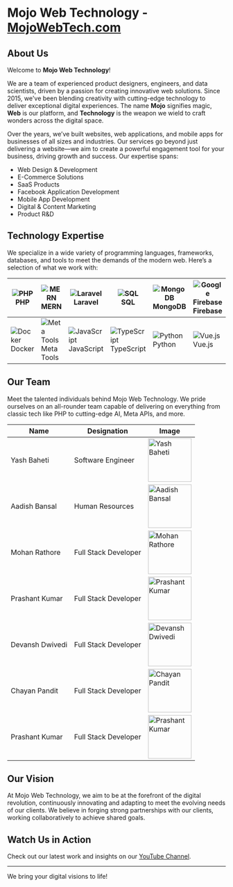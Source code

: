 # Mojo Web Technology - [MojoWebTech.com](https://mojowebtech.com)

## About Us
Welcome to **Mojo Web Technology**!

We are a team of experienced product designers, engineers, and data scientists, driven by a passion for creating innovative web solutions. Since 2015, we've been blending creativity with cutting-edge technology to deliver exceptional digital experiences. The name **Mojo** signifies magic, **Web** is our platform, and **Technology** is the weapon we wield to craft wonders across the digital space.

Over the years, we’ve built websites, web applications, and mobile apps for businesses of all sizes and industries. Our services go beyond just delivering a website—we aim to create a powerful engagement tool for your business, driving growth and success. Our expertise spans:

- Web Design & Development
- E-Commerce Solutions
- SaaS Products
- Facebook Application Development
- Mobile App Development
- Digital & Content Marketing
- Product R&D

## Technology Expertise
We specialize in a wide variety of programming languages, frameworks, databases, and tools to meet the demands of the modern web. Here’s a selection of what we work with:

| ![PHP](https://via.placeholder.com/20) PHP | ![MERN](https://via.placeholder.com/20) MERN | ![Laravel](https://via.placeholder.com/20) Laravel | ![SQL](https://via.placeholder.com/20) SQL | ![MongoDB](https://via.placeholder.com/20) MongoDB | ![Google Firebase](https://via.placeholder.com/20) Firebase |
|---|---|---|---|---|---|
| ![Docker](https://via.placeholder.com/20) Docker | ![Meta Tools](https://via.placeholder.com/20) Meta Tools | ![JavaScript](https://via.placeholder.com/20) JavaScript | ![TypeScript](https://via.placeholder.com/20) TypeScript | ![Python](https://via.placeholder.com/20) Python | ![Vue.js](https://via.placeholder.com/20) Vue.js |

## Our Team
Meet the talented individuals behind Mojo Web Technology. We pride ourselves on an all-rounder team capable of delivering on everything from classic tech like PHP to cutting-edge AI, Meta APIs, and more.

| **Name**             | **Designation**        | **Image**  |
|----------------------|------------------------|------------|
| Yash Baheti           | Software Engineer      | <img src="https://mojowebtech.com/img/Teams/yashT.webp" alt="Yash Baheti" width="100px"> |
| Aadish Bansal         | Human Resources        | <img src="https://mojowebtech.com/img/Teams/aadishT.webp" alt="Aadish Bansal" width="100px"> |
| Mohan Rathore         | Full Stack Developer   | <img src="https://mojowebtech.com/img/Teams/mohanT.webp" alt="Mohan Rathore" width="100px"> |
| Prashant Kumar        | Full Stack Developer   | <img src="https://mojowebtech.com/img/Teams/prashantT.webp" alt="Prashant Kumar" width="100px"> |
| Devansh Dwivedi       | Full Stack Developer   | <img src="https://mojowebtech.com/img/Teams/devanshT.webp" alt="Devansh Dwivedi" width="100px"> |
| Chayan Pandit         | Full Stack Developer   | <img src="https://mojowebtech.com/img/Teams/chayanT.webp" alt="Chayan Pandit" width="100px"> |
| Prashant Kumar        | Full Stack Developer   | <img src="https://mojowebtech.com/img/Teams/prashantkT.webp" alt="Prashant Kumar" width="100px"> |
## Our Vision
At Mojo Web Technology, we aim to be at the forefront of the digital revolution, continuously innovating and adapting to meet the evolving needs of our clients. We believe in forging strong partnerships with our clients, working collaboratively to achieve shared goals.

## Watch Us in Action
Check out our latest work and insights on our [YouTube Channel](https://www.youtube.com/embed/vefFpO7TiAQ).

---
We bring your digital visions to life!
